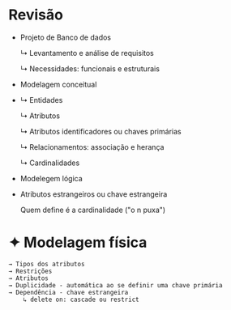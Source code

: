 # Revisão

  * Projeto de Banco de dados
    
     ↳ Levantamento e análise de requisitos
    
     ↳ Necessidades: funcionais e estruturais
  
  * Modelagem conceitual
  * 
     ↳ Entidades
    
     ↳ Atributos
    
     ↳ Atributos identificadores ou chaves primárias
    
     ↳ Relacionamentos: associação e herança
    
     ↳ Cardinalidades
      
  * Modelegem lógica
  * 
     Atributos estrangeiros ou chave estrangeira
    
     Quem define é a cardinalidade ("o n puxa")
  
# ✦ Modelagem física
    → Tipos dos atributos
    → Restrições
    → Atributos
    → Duplicidade - automática ao se definir uma chave primária
    → Dependência - chave estrangeira
        ↳ delete on: cascade ou restrict
